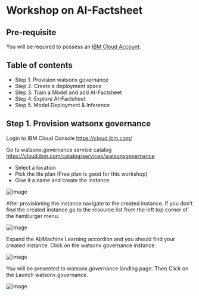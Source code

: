 # Workshop on AI-Factsheet

## Pre-requisite

You will be required to possess an [IBM Cloud Account](https://cloud.ibm.com/). 

## Table of contents

- Step 1. Provision watsonx governance
- Step 2. Create a deployment space
- Step 3. Train a Model and add AI-Factsheet 
- Step 4. Explore AI-Factsheet 
- Step 5. Model Deployment & Inference

## Step 1. Provision watsonx governance

Login to IBM Cloud Console https://cloud.ibm.com/

Go to watsonx.governance service catalog https://cloud.ibm.com/catalog/services/watsonxgovernance
- Select a location
- Pick the lite plan (Free plan is good for this workshop)
- Give it a name and create the instance

![image](https://github.com/hitalukder/workshop-watsonx.ai/assets/111310676/34ef1805-43ae-4b56-974e-6a55b66cce62)

After provisioning the instance navigate to the created instance. If you don’t find the created instance go to the resource list from the left top corner of the hamburger menu.

![image](https://github.com/hitalukder/workshop-watsonx.ai/assets/111310676/8b4fa46c-0627-4dac-bdec-613e3d1501dc)

Expand the AI/Machine Learning accordion and you should find your created instance. Click on the watsonx governance instance.

![image](https://github.com/hitalukder/workshop-watsonx.ai/assets/111310676/e6289301-2380-4a3b-bdab-52edd92163f5)

You will be presented to watsonx.governance landing page. Then Click on the Launch watsonx.governance.

![image](https://github.com/hitalukder/workshop-watsonx.ai/assets/111310676/2172e196-708a-4904-997a-3a62e436b6b0)



